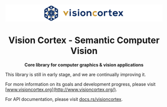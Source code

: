 <div align="center">

  <img src="docs/visioncortex-banner.png">
  <h1>Vision Cortex - Semantic Computer Vision</h1>

  <p>
    <strong>Core library for computer graphics & vision applications</strong>
  </p>

</div>

This library is still in early stage, and we are continually improving it.

For more information on its goals and development progress, please visit [www.visioncortex.org](http://www.visioncortex.org/).

For API documentation, please visit [docs.rs/visioncortex](http://docs.rs/visioncortex/).